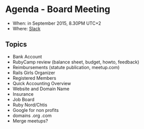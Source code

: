 # Agenda - Board Meeting

* When: in September 2015, 8.30PM UTC+2
* Where: [Slack](https://rubyburgers.slack.com/messages/association/)

## Topics

* Bank Account
* RubyCamp review (balance sheet, budget, howto, feedback)
* Reimbursements (statute publication, meetup.com)
* Rails Girls Organizer
* Registered Members
* Quick Accounting Overview
* Website and Domain Name
* Insurance
* Job Board
* Ruby Nord/Chtis
* Google for non profits
* domains .org .com
* Merge meetups?
